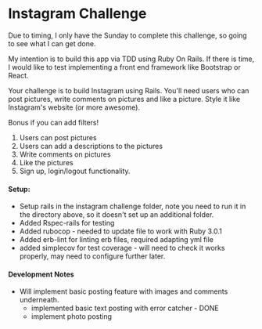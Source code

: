 # Instagram Challenge

Due to timing, I only have the Sunday to complete this challenge, so going to see what I can get done.

My intention is to build this app via TDD using Ruby On Rails. If there is time, I would like to test implementing a front end framework like Bootstrap or React.

Your challenge is to build Instagram using Rails. You'll need users who can post pictures, write comments on pictures and like a picture. Style it like Instagram's website (or more awesome).

Bonus if you can add filters!

1. Users can post pictures
2. Users can add a descriptions to the pictures
3. Write comments on pictures
4. Like the pictures
5. Sign up, login/logout functionality.


#### Setup:
- Setup rails in the instagram challenge folder, note you need to run it in the directory above, so it doesn't set up an additional folder.
- Added Rspec-rails for testing
- Added rubocop - needed to update file to work with Ruby 3.0.1
- Added erb-lint for linting erb files, required adapting yml file
- added simplecov for test coverage - will need to check it works properly, may need to configure further later.

#### Development Notes

- Will implement basic posting feature with images and comments underneath.
  - implemented basic text posting with error catcher - DONE
  - implement photo posting 
